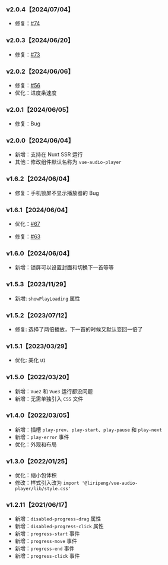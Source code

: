 ### v2.0.4【2024/07/04】

- 修复：<a href="https://github.com/1014156094/vue-audio-player/issues/74" target="_blank">#74</a>

### v2.0.3【2024/06/20】

- 修复：<a href="https://github.com/1014156094/vue-audio-player/issues/73" target="_blank">#73</a>

### v2.0.2【2024/06/06】

- 修复：<a href="https://github.com/1014156094/vue-audio-player/issues/56">#56</a>
- 优化：进度条速度

### v2.0.1【2024/06/05】

- 修复：Bug

### v2.0.0【2024/06/04】

- 新增：支持在 Nuxt SSR 运行
- 其他：修改组件默认名称为 `vue-audio-player`

### v1.6.2【2024/06/04】

- 修复：手机锁屏不显示播放器的 Bug

### v1.6.1【2024/06/04】

- 优化：<a href="https://github.com/1014156094/vue-audio-player/issues/67" target="_blank">#67</a>

- 修复：<a href="https://github.com/1014156094/vue-audio-player/issues/63" target="_blank">#63</a>

### v1.6.0【2024/06/04】

- 新增：锁屏可以设置封面和切换下一首等等

### v1.5.3【2023/11/29】

- 新增: `showPlayLoading` 属性

### v1.5.2【2023/07/12】

- 修复: 选择了两倍播放，下一首的时候又默认变回一倍了

### v1.5.1【2023/03/29】

- 优化: 美化 `UI`

### v1.5.0【2022/03/20】

- 新增：`Vue2` 和 `Vue3` 运行都没问题
- 新增：无需单独引入 `CSS` 文件

### v1.4.0【2022/03/05】

- 新增：插槽 `play-prev`、`play-start`、`play-pause` 和 `play-next`
- 新增：`play-error` 事件
- 优化：外观和布局

### v1.3.0【2022/01/25】

- 优化：缩小包体积
- 修改：样式引入改为 `import '@liripeng/vue-audio-player/lib/style.css'`

### v1.2.11【2021/06/17】

- 新增：`disabled-progress-drag` 属性
- 新增：`disabled-progress-click` 属性
- 新增：`progress-start` 事件
- 新增：`progress-move` 事件
- 新增：`progress-end` 事件
- 新增：`progress-click` 事件

